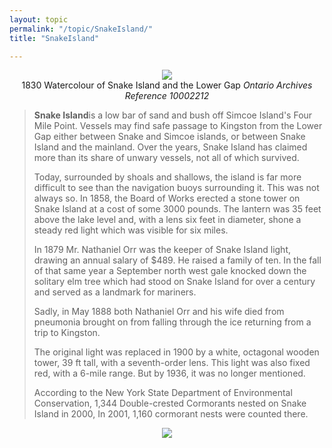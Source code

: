 ```yaml
---
layout: topic
permalink: "/topic/SnakeIsland/"
title: "SnakeIsland"

---
```


<p align="center"><img src="http://home.ca.inter.net/~gkmd/oldsnake.jpg"><br>1830 Watercolour of Snake Island and the Lower Gap <i>Ontario Archives Reference 10002212</i></p>

<blockquote><p><b>Snake Island</b>is a low bar of sand and bush off Simcoe Island's Four Mile Point. Vessels may find safe passage to Kingston from the Lower Gap either between Snake and Simcoe islands, or between Snake Island and the mainland. Over the years, Snake Island has claimed more than its share of unwary vessels, not all of which survived.

<p>Today, surrounded by shoals and shallows, the island is far more difficult  to see than the navigation buoys surrounding it. This was not always so. In  1858, the Board of Works erected a stone tower on Snake Island at a cost of some 3000 pounds. The lantern was 35 feet above the lake level and, with a lens six feet in diameter, shone a steady red light which was visible for six miles.

<p>In 1879  Mr. Nathaniel Orr was the keeper of Snake Island light, drawing an annual salary of $489. He raised a family of ten. In the fall of that same year a September north west gale knocked down the solitary elm tree which had stood on Snake Island for over a century and served as a  landmark for mariners.

<p>Sadly, in May 1888 both Nathaniel Orr and his wife died from pneumonia brought on from falling through the ice returning from  a trip to Kingston.

<p>The original light was replaced in 1900 by a white, octagonal wooden tower, 39 ft tall, with a seventh-order lens. This light was also fixed red, with a 6-mile range. But by 1936, it was no longer mentioned.

<p>According to the New York State Department of Environmental Conservation, 1,344 Double-crested Cormorants nested on Snake Island in 2000,  In 2001, 1,160 cormorant nests were counted there. </p></blockquote>
<p align="center"><img class="chartsegment" src="http://home.ca.inter.net/~gkmd/snakechart.jpg"></p>

